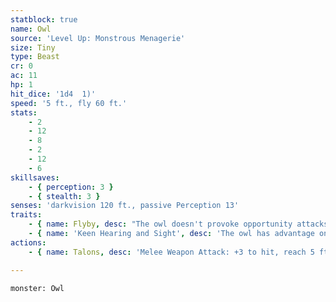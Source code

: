 ```yaml
---
statblock: true
name: Owl
source: 'Level Up: Monstrous Menagerie'
size: Tiny
type: Beast
cr: 0
ac: 11
hp: 1
hit_dice: '1d4  1)'
speed: '5 ft., fly 60 ft.'
stats:
    - 2
    - 12
    - 8
    - 2
    - 12
    - 6
skillsaves:
    - { perception: 3 }
    - { stealth: 3 }
senses: 'darkvision 120 ft., passive Perception 13'
traits:
    - { name: Flyby, desc: "The owl doesn't provoke opportunity attacks when it flies out of a creature's reach." }
    - { name: 'Keen Hearing and Sight', desc: 'The owl has advantage on Perception checks that rely on hearing and sight.' }
actions:
    - { name: Talons, desc: 'Melee Weapon Attack: +3 to hit, reach 5 ft., one target. Hit: 1 slashing damage. If this damage would reduce a Small or larger target to 0 hit points, the target takes no damage from this attack.' }

---
```

```statblock
monster: Owl
```

